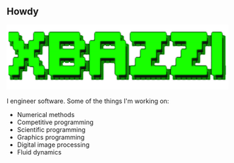 ## Howdy
<div align="left">
    <img src="img/xbazzi.png" alt="Logo" width="500px" />
</div>
<div>
<p>
I engineer software. Some of the things I'm working on:

- Numerical methods
- Competitive programming
- Scientific programming
- Graphics programming
- Digital image processing
- Fluid dynamics
</p>
</div>

<!--
**alexbazzi/alexbazzi** is a ✨ _special_ ✨ repository because its `README.md` (this file) appears on your GitHub profile.

Here are some ideas to get you started:

- 🔭 I’m currently working on ...
- 🌱 I’m currently learning ...
- 👯 I’m looking to collaborate on ...
- 🤔 I’m looking for help with ...
- 💬 Ask me about ...
- 📫 How to reach me: ...
- 😄 Pronouns: ...
- ⚡ Fun fact: ...
-->
